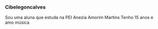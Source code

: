 ### Cibelegoncalves
Sou uma aluna que estuda na PEI Anezia Amorim Martins
Tenho 15 anos e amo música
